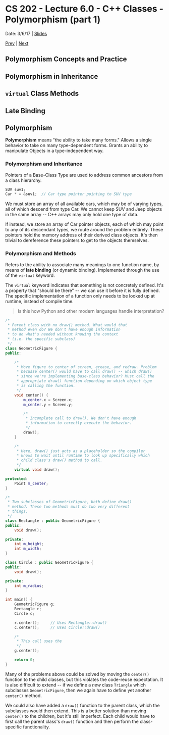 # CS 202 - Lecture 6.0 - C++ Classes - Polymorphism (part 1)
Date: 3/6/17 | [Slides](../CS202_Lecture13_[C++_Classes-Polymorphism_(Pt.1)]_03.06.pdf)

[Prev](./lecture_5_1.md) | [Next](./lecture_6_1.md)

## Polymorphism Concepts and Practice

## Polymorphism in Inheritance

## `virtual` Class Methods

## Late Binding

## Polymorphism
**Polymorphism** means "the ability to take many forms." Allows a single
behavior to take on many type-dependent forms. Grants an ability to
manipulate Objects in a type-independent way.


### Polymorphism and Inheritance
Pointers of a Base-Class Type are used to address common ancestors
from a class hierarchy.

```cpp
SUV suv1;
Car * = &suv1;  // Car type pointer pointing to SUV type
```

We must store an array of all available cars, which may be of varying
types, all of which descend from type Car. We cannot keep SUV and Jeep
objects in the same array -- C++ arrays may only hold one type of data.

If instead, we store an array of Car pointer objects, each of which may
point to any of its descendant types, we route around the problem
entirely. These pointers hold the memory address of their derived
class objects. It's then trivial to dereference these pointers to get
to the objects themselves.

### Polymorphism and Methods
Refers to the ability to associate many meanings to one function name,
by means of **late binding** (or dynamic binding). Implemented through
the use of the `virtual` keyword.

The `virtual` keyword indicates that something is not concretely
defined. It's a property that "should be there" -- we can use it before
it is fully defined. The specific implementation of a function only
needs to be looked up at runtime, instead of compile time.

> Is this how Python and other modern languages handle interpretation?

```cpp
/*
 * Parent class with no draw() method. What would that
 * method even do? We don't have enough information
 * to do what's needed without knowing the context
 * (i.e. the specific subclass)
 */
class GeometricFigure {
public:

    /*
     * Move figure to center of screen, erease, and redraw. Problem
     * becuase center() would have to call draw() -- which draw()
     * since we're implementing base-class behavior? Must call the
     * appropriate draw() function depending on which object type
     * is calling the function.
     */
    void center() {
        m_center.x = Screen.x;
        m_center.y = Screen.y;

        /*
         * Incomplete call to draw(). We don't have enough
         * information to corectly execute the behavior.
         */
        draw();
    }

    /*
     * Here, draw() just acts as a placeholder so the compiler
     * knows to wait until runtime to look up specifically which
     * child class's draw() method to call.
     */
    virtual void draw();

protected:
    Point m_center;
}

/*
 * Two subclasses of GeometricFigure, both define draw()
 * method. These two methods must do two very different
 * things.
 */
class Rectangle : public GeometricFigure {
public:
    void draw();

private:
    int m_height;
    int m_width;
}

class Circle : public GeometricFigure {
public:
    void draw();

private:
    int m_radius;
}

int main() {
    GeometricFigure g;
    Rectangle r;
    Circle c;

    r.center();     // Uses Rectangle::draw()
    c.center();     // Uses Circle::draw()

    /*
     * This call uses the
     */
    g.center();

    return 0;
}
```

Many of the problems above could be solved by moving the `center()`
function to the child classes, but this violates the code-reuse
expectation. It is also difficult to extend -- if we define a *new*
class `Triangle` which subclasses `GeometricFigure`, then we again have
to define yet another `center()` method.

We could also have added a `draw()` function to the parent class, which
the subclasses would then extend. This is a better solution than moving
`center()` to the children, but it's still imperfect. Each child would
have to first call the parent class's `draw()` function and then perform
the class-specific functionality.